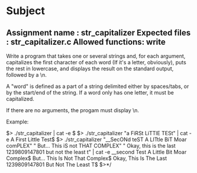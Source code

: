 # Subject

Assignment name  : str_capitalizer
Expected files   : str_capitalizer.c
Allowed functions: write
--------------------------------------------------------------------------------

Write a program that takes one or several strings and, for each argument,
capitalizes the first character of each word (If it's a letter, obviously),
puts the rest in lowercase, and displays the result on the standard output,
followed by a \n.

A "word" is defined as a part of a string delimited either by spaces/tabs, or
by the start/end of the string. If a word only has one letter, it must be
capitalized.

If there are no arguments, the progam must display \n.

Example:

$> ./str_capitalizer | cat -e
$
$> ./str_capitalizer "a FiRSt LiTTlE TESt" | cat -e
A First Little Test$
$> ./str_capitalizer "__SecONd teST A LITtle BiT   Moar comPLEX" "   But... This iS not THAT COMPLEX" "     Okay, this is the last 1239809147801 but not    the least    t" | cat -e
__second Test A Little Bit   Moar Complex$
   But... This Is Not That Complex$
     Okay, This Is The Last 1239809147801 But Not    The Least    T$
$>*/

